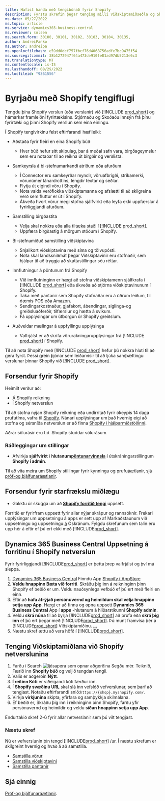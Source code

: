 ```yaml
---
title: Hafist handa með tengibúnað fyrir Shopify
description: Fyrstu skrefin þegar tenging milli Viðskiptamiðseðla og Shopify
ms.date: 05/27/2022
ms.topic: article
ms.service: dynamics365-business-central
ms.reviewer: solsen
ms.search.form: 30100, 30101, 30102, 30103, 30104, 30135,
author: AndreiPanko
ms.author: andreipa
ms.openlocfilehash: e59dd0dcf757fbcf76d4068756adfe7bc9475f54
ms.sourcegitcommit: 38b1272947f64a473de910fe81ad97db5213e6c3
ms.translationtype: MT
ms.contentlocale: is-IS
ms.lasthandoff: 08/29/2022
ms.locfileid: "9361556"
---
```

# <a name="get-started-with-the-shopify-connector"></a>Byrjaðu með Shopify tengiflugi

Tengdu þína Shopify verslun (eða verslanir) við [!INCLUDE [prod_short](../includes/prod_short.md)] og hámarkar framleiðni fyrirtækisins. Stjórnaðu og Skoðaðu innsýn frá þínu fyrirtæki og þinni Shopify verslun sem eina einingu. 

Í Shopify tengivirkinu felst eftirfarandi hæfileiki:

- Aðstaða fyrir fleiri en eina Shopify búð  

  - Hver búð hefur sitt skipulag, þar á meðal safn vara, birgðageymslur sem eru notaðar til að reikna út birgðir og verðlista.  
- Samkeyrsla á bi-stefnumarkandi atriðum eða afurðum  

  - Í Connector eru samkeyrðar myndir, vöruafbrigði, strikamerki, vörunúmer lánardrottins, lengdir textar og seðlar.  
  -    Flytja út eigindi vöru í Shopify.  
  -    Nota valda verðflokka viðskiptamanna og afslætti til að skilgreina verð sem fluttur er út í Shopify.  
  -    Ákveða hvort vörur megi stofna sjálfvirkt eða leyfa ekki uppfærslur á fyrirliggjandi afurðum.  
- Samstilling birgðastita  

  -    Velja skal nokkra eða alla tiltæka staði í [!INCLUDE [prod_short](../includes/prod_short.md)].  
  -    Uppfæra birgðastig á mörgum stöðum í Shopify.  
- Bi-stefnumiðuð samstilling viðskiptavina  

  -    Snjallkort viðskiptavina með síma og tölvupósti.  
  -    Nota skal landssniðmát þegar Viðskiptavinir eru stofnaðir, sem hjálpar til að tryggja að skattastillingar séu réttar.  
- Innflutningur á pöntunum frá Shopify  

  -    Við innflutninginn er hægt að stofna viðskiptamenn sjálfkrafa í [!INCLUDE [prod_short](../includes/prod_short.md)] eða ákveða að stjórna viðskiptavinunum í Shopify.  
  -    Taka með pantanir sem Shopify stofnaðar eru á öðrum leiðum, til dæmis POS eða Amazon.  
  -    Sendingarkostnaður, gjafakort, ábendingar, siglinga-og greiðsluaðferðir, tilfærslur og hætta á svikum.  
  - Fá upplýsingar um útborgun úr Shopify greiðslum.  
- Auðveldar mælingar á uppfyllingu upplýsinga  

  -    Valfrjálst er að skrifa vörurakningarupplýsingar frá [!INCLUDE [prod_short](../includes/prod_short.md)] í Shopify.  

Til að nota Shopify með [!INCLUDE [prod_short](../includes/prod_short.md)] hefur þú nokkra hluti til að gera fyrst. Þessi grein þjónar sem leiðarvísir til að ljúka samþættingu verslunar þinnar Shopify við [!INCLUDE [prod_short](../includes/prod_short.md)].

## <a name="prerequisites-for-shopify"></a>Forsendur fyrir Shopify

Heimilt verður að:

- Á Shopify reikning
- Í Shopify netverslun

Til að stofna nýjan Shopify reikning eða undirritað fyrir ókeypis 14 daga prufutíma, vafra til [Shopify](https://www.shopify.com/). Nánari upplýsingar um það hvernig eigi að stofna og sérsníða netverslun er að finna [Shopify í hjálparmiðstöðinni](https://help.shopify.com/).
  
Aðrar sölurásir eru t.d. Shopify studdar sölurásum.

### <a name="recommended-settings"></a>Ráðleggingar um stillingar

- Afvirkja **sjálfvirkt** í **hlutanum**[**pöntunarvinnsla**](https://www.shopify.com/admin/settings/checkout) í útskráningarstillingum **Shopify í admin**.

Til að vita meira um Shopify stillingar fyrir kynningu og prufuáætlanir, sjá [próf-og þjálfunaráætlanir](/dynamics365/business-central/dev-itpro/administration/admin-shopify-connector#preparation).

## <a name="prerequisites-for-business-central"></a>Forsendur fyrir starfrækslu miðlægu

- Gakktu úr skugga um að **[Shopify forritið tengi](https://go.microsoft.com/fwlink/?linkid=2196238)** uppsett.

Forritið er fyrirfram uppsett fyrir allar nýjar skrápur og rannsóknir. Frekari upplýsingar um uppsetningu á apps er sett upp af Markaðstaunum við uppsetningu og uppsetningu [á](../ui-extensions-install-uninstall.md#install) Óskránum. Fylgdu skrefunum sem talin eru upp hér á eftir ef þú ert ekki með [!INCLUDE[prod_short](../includes/prod_short.md)].

## <a name="installing-the-dynamics-365-business-central-app-to-your-shopify-online-store"></a>**Dynamics 365 Business Central** Uppsetning á forritinu í Shopify netverslun

Fyrir fyrirliggjandi [!INCLUDE[prod_short](../includes/prod_short.md)] er þetta þrep valfrjálst og því má sleppa.

1. [Dynamics 365 Business Central](https://apps.shopify.com/dynamics-365-business-central) Finndu App [Shopify í AppStore](https://apps.shopify.com/)
2. **Veldu hnappinn Bæta við forriti**. Skráðu þig inn á reikninginn þinn Shopify ef beðið er um. Veldu nauðsynlega vefbúð ef þú ert með fleiri en einn.
3. Eftir að **hafa áfrýjað persónuvernd og heimildum skal velja hnappinn setja upp App**.
  Hægt er að finna og opna uppsett **Dynamics 365 Business Central** App í **apps** -hlutanum á hliðarstikunni **Shopify admin**.
4. Veldu **skrá núna** til að byrja [!INCLUDE[prod_short](../includes/prod_short.md)] að prufa eða **skrá þig inn** ef þú ert þegar með [!INCLUDE[prod_short](../includes/prod_short.md)]. Þú munt framvísa þér á [!INCLUDE[prod_short](../includes/prod_short.md)] Viðskiptamiðinu. [...](https://businesscentral.dynamics.com)
5. Næstu skref ættu að vera höfð í [!INCLUDE[prod_short](../includes/prod_short.md)].

## <a name="connecting-business-central-to-the-shopify-online-store"></a>Tenging Viðskiptamiðlana við Shopify netverslunina

1. Farðu í Search ![ljósapera sem opnar aðgerðina Segðu mér.](../media/ui-search/search_small.png "Segðu mér hvað þú vilt gera") Teiknið, Færið inn **Shopify búð** og veljið tengdan tengil.
2. Valið er aðgerðin **Nýtt**.  
3. **Í reitinn Kóti** er viðeigandi kóti færður inn.  
4. Í **Shopify svæðinu URL** skal slá inn vefslóð vefverslunar, sem þarf að tengjast. Notaðu eftirfarandi snið:`https://{shop}.myshopify.com/`.
5. Virkja **virkjunina** skipta, yfirfara og samþykkja skilmálana.
6. Ef beðið er, Skráðu þig inn í reikninginn þinn Shopify, farðu yfir persónuvernd og heimildir og veldu **síðan hnappinn setja upp App**.

Endurtakið skref 2-6 fyrir allar netverslanir sem þú vilt tengjast.

### <a name="next-steps"></a>Næstu skref

Nú er vefverslunin þín tengd [!INCLUDE[prod_short](../includes/prod_short.md)] /ur. Í næstu skrefum er skilgreint hvernig og hvað á að samstilla.

- [Samstilla vörur](synchronize-items.md)
- [Samstilla viðskiptavini](synchronize-customers.md)
- [Samstilla pantanir](synchronize-orders.md)

## <a name="see-also"></a>Sjá einnig

[Próf-og þjálfunaráætlanir](/dynamics365/business-central/dev-itpro/administration/admin-shopify-connector).

